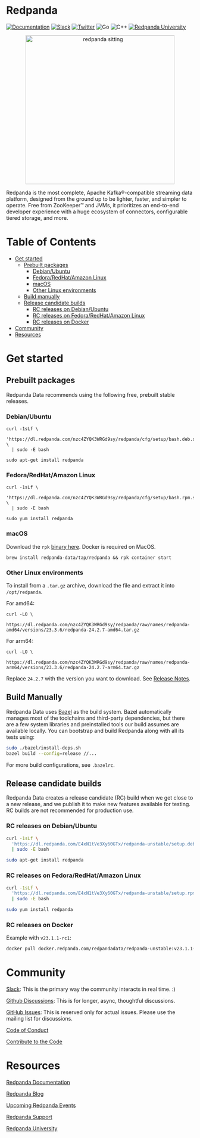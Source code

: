 # Redpanda

[![Documentation](https://img.shields.io/badge/documentation-black)](https://redpanda.com/documentation)
[![Slack](https://img.shields.io/badge/slack-purple)](https://redpanda.com/slack)
[![Twitter](https://img.shields.io/twitter/follow/redpandadata.svg?style=social&label=Follow)](https://twitter.com/intent/follow?screen_name=redpandadata)
![Go](https://github.com/redpanda-data/redpanda/workflows/Go/badge.svg)
![C++](https://github.com/redpanda-data/redpanda/workflows/build-test/badge.svg)
[![Redpanda University](https://img.shields.io/badge/Redpanda%20University-black)](https://university.redpanda.com/)
<p align="center">
<a href="https://redpanda.com/redpanda"><img src="docs/PANDA_sitting.png" alt="redpanda sitting" width="400"></a>
</p>

Redpanda is the most complete, Apache Kafka®-compatible streaming data platform, designed from the ground up to be lighter, faster, and simpler to operate. Free from ZooKeeper™ and JVMs, it prioritizes an end-to-end developer experience with a huge ecosystem of connectors, configurable tiered storage, and more.

# Table of Contents
- [Get started](#get-started)
  - [Prebuilt packages](#prebuilt-packages)
    - [Debian/Ubuntu](#debianubuntu)
    - [Fedora/RedHat/Amazon Linux](#fedoraredhatamazon-linux)
    - [macOS](#macos)
    - [Other Linux environments](#other-linux-environments)
  - [Build manually](#build-manually)
  - [Release candidate builds](#release-candidate-builds)
    - [RC releases on Debian/Ubuntu](#rc-releases-on-debianubuntu)
    - [RC releases on Fedora/RedHat/Amazon Linux](#rc-releases-on-fedoraredhatamazon-linux)
    - [RC releases on Docker](#rc-releases-on-docker)
- [Community](#community)
- [Resources](#resources)

# Get started

## Prebuilt packages

Redpanda Data recommends using the following free, prebuilt stable releases.

### Debian/Ubuntu

```
curl -1sLf \
  'https://dl.redpanda.com/nzc4ZYQK3WRGd9sy/redpanda/cfg/setup/bash.deb.sh' \
  | sudo -E bash

sudo apt-get install redpanda
```

### Fedora/RedHat/Amazon Linux

```
curl -1sLf \
  'https://dl.redpanda.com/nzc4ZYQK3WRGd9sy/redpanda/cfg/setup/bash.rpm.sh' \
  | sudo -E bash

sudo yum install redpanda
```

### macOS

Download the `rpk` [binary here](https://github.com/redpanda-data/redpanda/releases). Docker is required on MacOS.

```
brew install redpanda-data/tap/redpanda && rpk container start
```

### Other Linux environments

To install from a `.tar.gz` archive, download the file and extract it into `/opt/redpanda`.

For amd64:

```
curl -LO \
  https://dl.redpanda.com/nzc4ZYQK3WRGd9sy/redpanda/raw/names/redpanda-amd64/versions/23.3.6/redpanda-24.2.7-amd64.tar.gz
```

For arm64:

```
curl -LO \
  https://dl.redpanda.com/nzc4ZYQK3WRGd9sy/redpanda/raw/names/redpanda-arm64/versions/23.3.6/redpanda-24.2.7-arm64.tar.gz
```

Replace `24.2.7` with the version you want to download. See [Release Notes](https://github.com/redpanda-data/redpanda/releases).

## Build Manually

Redpanda Data uses [Bazel](https://bazel.build/) as the build system. Bazel automatically manages most of the toolchains and third-party dependencies,
but there are a few system libraries and preinstalled tools our build assumes are available locally. You can bootstrap and build Redpanda
along with all its tests using:

```bash
sudo ./bazel/install-deps.sh
bazel build --config=release //...
```

For more build configurations, see `.bazelrc`.

## Release candidate builds

Redpanda Data creates a release candidate (RC) build when we get close to a new release, and we publish it to make new features available for testing.
RC builds are not recommended for production use.

### RC releases on Debian/Ubuntu

```bash
curl -1sLf \
  'https://dl.redpanda.com/E4xN1tVe3Xy60GTx/redpanda-unstable/setup.deb.sh' \
  | sudo -E bash

sudo apt-get install redpanda
```

### RC releases on Fedora/RedHat/Amazon Linux

```bash
curl -1sLf \
  'https://dl.redpanda.com/E4xN1tVe3Xy60GTx/redpanda-unstable/setup.rpm.sh' \
  | sudo -E bash

sudo yum install redpanda
```

### RC releases on Docker

Example with `v23.1.1-rc1`:

```bash
docker pull docker.redpanda.com/redpandadata/redpanda-unstable:v23.1.1-rc1
```

# Community

[Slack](https://redpanda.com/slack): This is the primary way the community interacts in real time. :)

[Github Discussions](https://github.com/redpanda-data/redpanda/discussions): This is for longer, async, thoughtful discussions.

[GitHub Issues](https://github.com/redpanda-data/redpanda/issues): This is reserved only for actual issues. Please use the mailing list for discussions.

[Code of Conduct](./CODE_OF_CONDUCT.md)

[Contribute to the Code](./CONTRIBUTING.md)

# Resources

[Redpanda Documentation](https://docs.redpanda.com/home/)

[Redpanda Blog](https://www.redpanda.com/blog)

[Upcoming Redpanda Events](https://www.redpanda.com/events)

[Redpanda Support](https://support.redpanda.com/)

[Redpanda University](https://university.redpanda.com/)